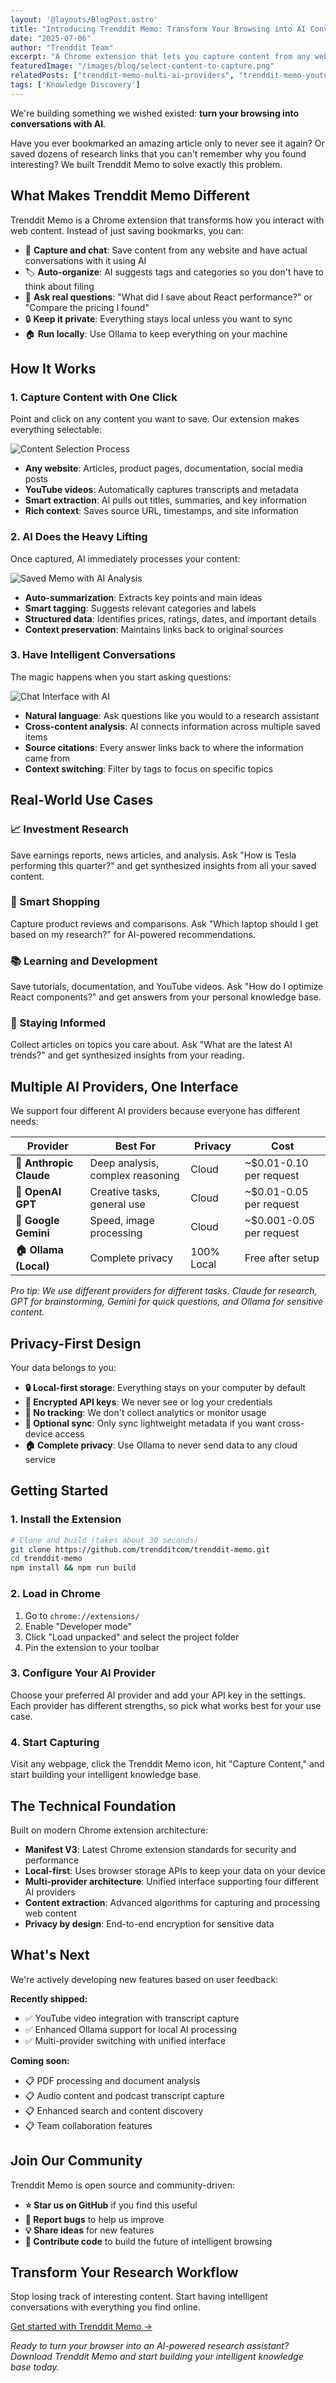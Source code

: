 ```yaml
---
layout: '@layouts/BlogPost.astro'
title: "Introducing Trenddit Memo: Transform Your Browsing into AI Conversations"
date: "2025-07-06"
author: "Trenddit Team"
excerpt: "A Chrome extension that lets you capture content from any website and actually talk to it using AI. Turn your bookmarks into intelligent conversations with multiple AI providers."
featuredImage: "/images/blog/select-content-to-capture.png"
relatedPosts: ["trenddit-memo-multi-ai-providers", "trenddit-memo-youtube-integration", "trenddit-memo-privacy-local-first"]
tags: ['Knowledge Discovery']
---
```


We're building something we wished existed: **turn your browsing into conversations with AI**.

Have you ever bookmarked an amazing article only to never see it again? Or saved dozens of research links that you can't remember why you found interesting? We built Trenddit Memo to solve exactly this problem.

## What Makes Trenddit Memo Different

Trenddit Memo is a Chrome extension that transforms how you interact with web content. Instead of just saving bookmarks, you can:

- 🧠 **Capture and chat**: Save content from any website and have actual conversations with it using AI
- 🏷️ **Auto-organize**: AI suggests tags and categories so you don't have to think about filing
- 💬 **Ask real questions**: "What did I save about React performance?" or "Compare the pricing I found"
- 🔒 **Keep it private**: Everything stays local unless you want to sync
- 🏠 **Run locally**: Use Ollama to keep everything on your machine

## How It Works

### 1. Capture Content with One Click

Point and click on any content you want to save. Our extension makes everything selectable:

![Content Selection Process](/images/blog/select-content-to-capture.png)

- **Any website**: Articles, product pages, documentation, social media posts
- **YouTube videos**: Automatically captures transcripts and metadata  
- **Smart extraction**: AI pulls out titles, summaries, and key information
- **Rich context**: Saves source URL, timestamps, and site information

### 2. AI Does the Heavy Lifting

Once captured, AI immediately processes your content:

![Saved Memo with AI Analysis](/images/blog/save-memo.png)

- **Auto-summarization**: Extracts key points and main ideas
- **Smart tagging**: Suggests relevant categories and labels
- **Structured data**: Identifies prices, ratings, dates, and important details
- **Context preservation**: Maintains links back to original sources

### 3. Have Intelligent Conversations

The magic happens when you start asking questions:

![Chat Interface with AI](/images/blog/chat-with-memo.png)

- **Natural language**: Ask questions like you would to a research assistant
- **Cross-content analysis**: AI connects information across multiple saved items
- **Source citations**: Every answer links back to where the information came from
- **Context switching**: Filter by tags to focus on specific topics

## Real-World Use Cases

### 📈 Investment Research
Save earnings reports, news articles, and analysis. Ask "How is Tesla performing this quarter?" and get synthesized insights from all your saved content.

### 🛒 Smart Shopping  
Capture product reviews and comparisons. Ask "Which laptop should I get based on my research?" for AI-powered recommendations.

### 📚 Learning and Development
Save tutorials, documentation, and YouTube videos. Ask "How do I optimize React components?" and get answers from your personal knowledge base.

### 📰 Staying Informed
Collect articles on topics you care about. Ask "What are the latest AI trends?" and get synthesized insights from your reading.

## Multiple AI Providers, One Interface

We support four different AI providers because everyone has different needs:

| Provider | Best For | Privacy | Cost |
|----------|----------|---------|------|
| **🤖 Anthropic Claude** | Deep analysis, complex reasoning | Cloud | ~$0.01-0.10 per request |
| **🧠 OpenAI GPT** | Creative tasks, general use | Cloud | ~$0.01-0.05 per request |
| **🎯 Google Gemini** | Speed, image processing | Cloud | ~$0.001-0.05 per request |
| **🏠 Ollama (Local)** | Complete privacy | 100% Local | Free after setup |

*Pro tip: We use different providers for different tasks. Claude for research, GPT for brainstorming, Gemini for quick questions, and Ollama for sensitive content.*

## Privacy-First Design

Your data belongs to you:

- **🔒 Local-first storage**: Everything stays on your computer by default
- **🔐 Encrypted API keys**: We never see or log your credentials  
- **📵 No tracking**: We don't collect analytics or monitor usage
- **🔄 Optional sync**: Only sync lightweight metadata if you want cross-device access
- **🏠 Complete privacy**: Use Ollama to never send data to any cloud service

## Getting Started

### 1. Install the Extension

```bash
# Clone and build (takes about 30 seconds)
git clone https://github.com/trendditcom/trenddit-memo.git
cd trenddit-memo
npm install && npm run build
```

### 2. Load in Chrome

1. Go to `chrome://extensions/`
2. Enable "Developer mode"
3. Click "Load unpacked" and select the project folder
4. Pin the extension to your toolbar

### 3. Configure Your AI Provider

Choose your preferred AI provider and add your API key in the settings. Each provider has different strengths, so pick what works best for your use case.

### 4. Start Capturing

Visit any webpage, click the Trenddit Memo icon, hit "Capture Content," and start building your intelligent knowledge base.

## The Technical Foundation

Built on modern Chrome extension architecture:

- **Manifest V3**: Latest Chrome extension standards for security and performance
- **Local-first**: Uses browser storage APIs to keep your data on your device
- **Multi-provider architecture**: Unified interface supporting four different AI providers
- **Content extraction**: Advanced algorithms for capturing and processing web content
- **Privacy by design**: End-to-end encryption for sensitive data

## What's Next

We're actively developing new features based on user feedback:

**Recently shipped:**
- ✅ YouTube video integration with transcript capture
- ✅ Enhanced Ollama support for local AI processing
- ✅ Multi-provider switching with unified interface

**Coming soon:**
- 📋 PDF processing and document analysis
- 📋 Audio content and podcast transcript capture
- 📋 Enhanced search and content discovery
- 📋 Team collaboration features

## Join Our Community

Trenddit Memo is open source and community-driven:

- **⭐ Star us on GitHub** if you find this useful
- **🐛 Report bugs** to help us improve
- **💡 Share ideas** for new features
- **🤝 Contribute code** to build the future of intelligent browsing

## Transform Your Research Workflow

Stop losing track of interesting content. Start having intelligent conversations with everything you find online.

[Get started with Trenddit Memo →](https://github.com/trendditcom/trenddit-memo)

*Ready to turn your browser into an AI-powered research assistant? Download Trenddit Memo and start building your intelligent knowledge base today.*